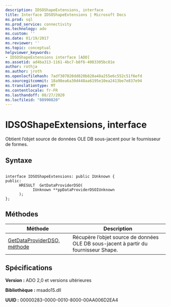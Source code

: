 ```yaml
---
description: IDSOShapeExtensions, interface
title: Interface IDSOShapeExtensions | Microsoft Docs
ms.prod: sql
ms.prod_service: connectivity
ms.technology: ado
ms.custom: ''
ms.date: 01/19/2017
ms.reviewer: ''
ms.topic: conceptual
helpviewer_keywords:
- IDSOShapeExtensions interface [ADO]
ms.assetid: ad4ba313-1161-4bc7-b8f6-4083305bc81e
author: rothja
ms.author: jroth
ms.openlocfilehash: 7adf307020dd820b828a48a255e6c552c51f6efd
ms.sourcegitcommit: 18a98ea6a30d448aa6195e10ea2413be7e837e94
ms.translationtype: MT
ms.contentlocale: fr-FR
ms.lasthandoff: 08/27/2020
ms.locfileid: "88990820"
---
```

# <a name="idsoshapeextensions-interface"></a>IDSOShapeExtensions, interface
Obtient l’objet source de données OLE DB sous-jacent pour le fournisseur de formes.  
  
## <a name="syntax"></a>Syntaxe  
  
```  
  
interface IDSOShapeExtensions: public IUnknown {  
public:  
      HRESULT  GetDataProviderDSO(  
            IUnknown **ppDataProviderDSOIUnknown  
      );  
};  
```  
  
## <a name="methods"></a>Méthodes  
  
|Méthode|Description|  
|-|-|  
|[GetDataProviderDSO, méthode](./getdataproviderdso-method.md)|Récupère l’objet source de données OLE DB sous-jacent à partir du fournisseur Shape.|  
  
## <a name="requirements"></a>Spécifications  
 **Version :** ADO 2,0 et versions ultérieures  
  
 **Bibliothèque :** msado15.dll  
  
 **UUID :** 00000283-0000-0010-8000-00AA006D2EA4